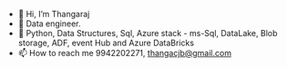 - 👋 Hi, I’m Thangaraj
- 👀 Data engineer.
- 🌱 Python, Data Structures, Sql, Azure stack - ms-Sql, DataLake, Blob storage, ADF, event Hub and Azure DataBricks
- 📫 How to reach me 9942202271, thangacjb@gmail.com

<!---
thangacjb/thangacjb is a ✨ special ✨ repository because its `README.md` (this file) appears on your GitHub profile.
You can click the Preview link to take a look at your changes.
--->
